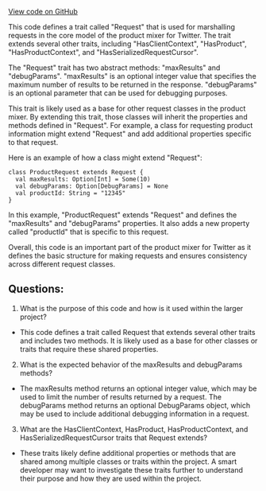 [View code on GitHub](https://github.com/misbahsy/the-algorithm/product-mixer/core/src/main/scala/com/twitter/product_mixer/core/model/marshalling/request/Request.scala)

This code defines a trait called "Request" that is used for marshalling requests in the core model of the product mixer for Twitter. The trait extends several other traits, including "HasClientContext", "HasProduct", "HasProductContext", and "HasSerializedRequestCursor". 

The "Request" trait has two abstract methods: "maxResults" and "debugParams". "maxResults" is an optional integer value that specifies the maximum number of results to be returned in the response. "debugParams" is an optional parameter that can be used for debugging purposes. 

This trait is likely used as a base for other request classes in the product mixer. By extending this trait, those classes will inherit the properties and methods defined in "Request". For example, a class for requesting product information might extend "Request" and add additional properties specific to that request. 

Here is an example of how a class might extend "Request":

```
class ProductRequest extends Request {
  val maxResults: Option[Int] = Some(10)
  val debugParams: Option[DebugParams] = None
  val productId: String = "12345"
}
```

In this example, "ProductRequest" extends "Request" and defines the "maxResults" and "debugParams" properties. It also adds a new property called "productId" that is specific to this request. 

Overall, this code is an important part of the product mixer for Twitter as it defines the basic structure for making requests and ensures consistency across different request classes.
## Questions: 
 1. What is the purpose of this code and how is it used within the larger project?
- This code defines a trait called Request that extends several other traits and includes two methods. It is likely used as a base for other classes or traits that require these shared properties.

2. What is the expected behavior of the maxResults and debugParams methods?
- The maxResults method returns an optional integer value, which may be used to limit the number of results returned by a request. The debugParams method returns an optional DebugParams object, which may be used to include additional debugging information in a request.

3. What are the HasClientContext, HasProduct, HasProductContext, and HasSerializedRequestCursor traits that Request extends?
- These traits likely define additional properties or methods that are shared among multiple classes or traits within the project. A smart developer may want to investigate these traits further to understand their purpose and how they are used within the project.